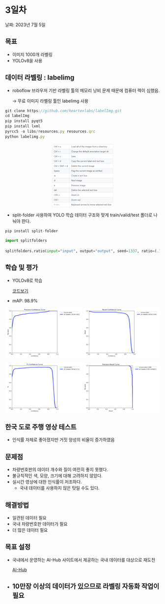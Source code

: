 # 3일차

날짜: 2023년 7월 5일

## 목표

- 이미지 1000개 라벨링
- YOLOv8을 사용

## 데이터 라벨링 : labelimg

- roboflow 브라우저 기반 라벨링 툴의 메모리 낭비 문제 때문에 컴퓨터 렉이 심했음.
    
    → 무료 이미지 라벨링 툴인 labelimg 사용
    

```jsx
git clone https://github.com/heartexlabs/labelImg.git
cd labelImg
pip install pyqt5
pip install lxml
pyrcc5 -o libs/resources.py resources.qrc
python labelimg.py
```
<p align="center">
  <img src="./img/0705/0705_1.png" align="center" width="40%">
</p>



- split-folder 사용하여 YOLO 학습 데이터 구조와 맞게 train/valid/test 폴더로 나눠야 한다.

```jsx
pip install split-folder
```

```python
import splitfolders

splitfolders.ratio(input="input", output="output", seed=1337, ratio=(.7,.2,.1))
```

## 학습 및 평가

- YOLOv8로 학습
    
    [코드보기](https://colab.research.google.com/drive/167cAbM_SpyiFLjmKhRr3IYI9fVLD5R6M?usp=sharing)
    
- mAP: 98.9%
<p align="center">
  <img src="./img/0705/0705_2.png" align="center" width="49%">
  <img src="./img/0705/0705_3.png" align="center" width="49%">
</p>
<p align="center">
  <img src="./img/0705/0705_4.png" align="center" width="49%">
  <img src="./img/0705/0705_5.png" align="center" width="49%">
</p>

## 한국 도로 주행 영상 테스트

- 인식률 자체로 좋아졌지만 거짓 양성의 비율이 증가하였음

## 문제점

- 차량번호판의 데이터 개수와 질이 여전히 좋지 못했다.
- 불규칙적인 색, 모양, 크기에 대해 고려하지 않았다.
- 실시간 영상에 대한 인식률이 저조하다.
    - 국내 데이터를 사용하지 않은 탓일 수도 있다.

## 해결방법

- 일관된 데이터 필요
- 국내 차량번호판 데이터가 필요
- 더 많은 데이터 필요

## 목표 설정

- 국내에서 운영하는 AI-Hub 사이트에서 제공하는 국내 데이터를 대상으로 재도전
    
    [AI-Hub](http://www.aihub.or.kr)
    
- 10만장 이상의 데이터가 있으므로 라벨링 자동화 작업이 필요
    -